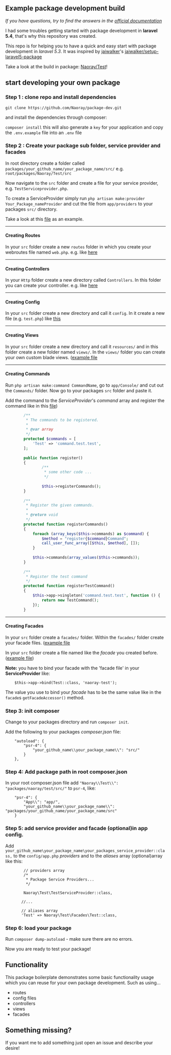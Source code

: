 ## Example package development build

*If you have questions, try to find the answers in the [official documentation](https://laravel.com/docs/5.4/packages)*

I had some troubles getting started with package development in **laravel 5.4**, that's why this repository was created.

This repo is for helping you to have a quick and easy start with package development in *laravel 5.3*. It was inspired 
by [jaiwalker](https://github.com/jaiwalker)'s [jaiwalker/setup-laravel5-package](https://github.com/jaiwalker/setup-laravel5-package)

Take a look at the build in package: [Naoray/Test](https://github.com/Naoray/package-dev/tree/master/packages/naoray/test)!

## start developing your own package

### Step 1 : clone repo and install dependencies

`git clone https://github.com/Naoray/package-dev.git`

and install the dependencies through composer:

`composer install`
this will also generate a `key` for your application and copy the `.env.example` file into an `.env` file

### Step 2 :  Create your package sub folder, service provider and facades
 
In root directory create a folder called `packages/your_github_name/your_package_name/src/`
e.g. `root/packages/Naoray/Test/src`
 
Now navigate to the `src` folder and create a file for your service provider, e.g. `TestServiceprovider.php`.
 
To create a ServiceProvider simply run `php artisan make:provider Your_Package_nameProvider` and cut the file from 
`app/providers` to your packages `src/` directory.

Take a look at this [file](https://github.com/Naoray/package-dev/blob/master/packages/naoray/test/src/TestServiceProvider.php) as an example.
   
---
#### Creating Routes

In your `src` folder create a new `routes` folder in which you create your webroutes file named `web.php`.
e.g. like [here](https://github.com/Naoray/package-dev/blob/master/packages/naoray/test/src/routes/web.php)
 
---
#### Creating Controllers

In your `Http` folder create a new directory called `Controllers`. In this folder you can create your controller.
e.g. like [here](https://github.com/Naoray/package-dev/blob/master/packages/naoray/test/src/Http/Controllers/TestController.php)
 
---
#### Creating Config

In your `src` folder create a new directory and call it `config`. In it create a new file (e.g. `test.php`) like [this](https://github.com/Naoray/package-dev/blob/master/packages/naoray/test/src/config/test.php)
   
---
#### Creating Views
 
In your `src` folder create a new directory and call it `resources/` and in this folder create a new folder named `views/`. In the `views/` folder you can create your own custom blade views.
([example file](https://github.com/Naoray/package-dev/blob/master/packages/naoray/test/src/resources/views/test.blade.php)
 
---
#### Creating Commands

Run `php artisan make:command CommandName`, go to `app/Console/` and cut out the `Commands/` folder. Now go to your packages
`src` folder and paste it.

Add the command to the *ServiceProvider*'s *command* array and register the command like in this [file](https://github.com/Naoray/package-dev/blob/master/packages/naoray/test/src/TestServiceProvider.php))
```php
        /**
         * The commands to be registered.
         *
         * @var array
         */
        protected $commands = [
            'Test' => 'command.test.test',
        ];
        
        public function register()
        {
                /**
                 * some other code ...
                 */
        
                $this->registerCommands();
        }
        
        /**
         * Register the given commands.
         *
         * @return void
         */
        protected function registerCommands()
        {
            foreach (array_keys($this->commands) as $command) {
                $method = "register{$command}Command";
                call_user_func_array([$this, $method], []);
            }
    
            $this->commands(array_values($this->commands));
        }
    
        /**
         * Register the test command
         */
        protected function registerTestCommand()
        {
            $this->app->singleton('command.test.test', function () {
                return new TestCommand();
            });
        }
```
 
---
#### Creating Facades

In your `src` folder create a `facades/` folder. Within the `facades/` folder create your facade files.
([example file](https://github.com/Naoray/package-dev/blob/master/packages/naoray/test/src/facades/Test.php)

In your `src` folder create a file named like the *facade* you created before.
([example file](https://github.com/Naoray/package-dev/blob/master/packages/naoray/test/src/Test.php))

**Note:** you have to bind your facade with the 'facade file' in your **ServiceProvider** like:
```
    $this->app->bind(Test::class, 'naoray-test');
```
The value you use to bind your *facade* has to be the same value like in the `facade`s `getFacadeAccessor()` method. 

### Step 3: init composer

Change to your packages directory and run `composer init`.

Add the following to your packages *composer.json* file:
```
    "autoload": {
        "psr-4": {
            "your_github_name\\your_package_name\\": "src/"
        }
    },
```

### Step 4: Add package path in root composer.json
  
In your root composer.json file add `"Naoray\\Test\\": "packages/naoray/test/src/"` to `psr-4`, like:
```
    "psr-4": {
        "App\\": "app/",
        "your_github_name\\your_package_name\\": "packages/your_github_name/your_package_name/src"
    }
```

### Step 5: add service provider and facade (optional)in app config.

Add `your_github_name\your_package_name\your_packages_service_provider::class,` to the `config/app.php` *providers* 
and to the *aliases* array (optional)array like this:
```
        // providers array
        /*
         * Package Service Providers...
         */

        Naoray\Test\TestServiceProvider::class,
        
       //...
       
       // aliases array
       'Test' => Naoray\Test\Facades\Test::class,
```

### Step 6: load your package

Run `composer dump-autoload` - make sure there are no errors.

Now you are ready to test your package!

## Functionality

This package boilerplate demonstrates some basic functionality usage which you can reuse for your own package development.
Such as using... 

- routes
- config files
- controllers
- views
- facades

## Something missing?

If you want me to add something just open an issue and describe your desire!
